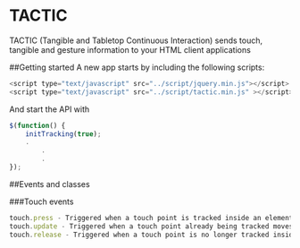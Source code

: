# TACTIC
TACTIC (Tangible and Tabletop Continuous Interaction) sends touch, tangible and gesture information to your HTML client 
applications

##Getting started
A new app starts by including the following scripts:
```javascript
<script type="text/javascript" src="../script/jquery.min.js"></script>
<script type="text/javascript" src="../script/tactic.min.js" ></script>
```

And start the API with 

```javascript
$(function() {
	initTracking(true);
	.
        .
    	.
});
```
##Events and classes

###Touch events
```Javascript
touch.press - Triggered when a touch point is tracked inside an element that is expecting this event
touch.update - Triggered when a touch point already being tracked moves inside an element that is expecting this event
touch.release - Triggered when a touch point is no longer tracked inside an element that is expecting this event
```



